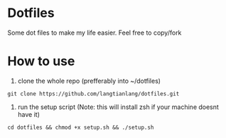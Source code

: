 # Dotfiles
 
Some dot files to make my life easier. Feel free to copy/fork

# How to use
1. clone the whole repo (prefferably into ~/dotfiles)

 `git clone https://github.com/langtianlang/dotfiles.git`

1. run the setup script (Note: this will install zsh if your machine doesnt have it)
 
 `cd dotfiles && chmod +x setup.sh && ./setup.sh`

 



